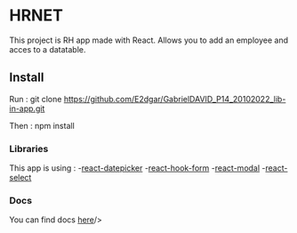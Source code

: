 # HRNET

This project is RH app made with React.
Allows you to add an employee and acces to a datatable.

## Install

Run :
git clone https://github.com/E2dgar/GabrielDAVID_P14_20102022_lib-in-app.git

Then :
npm install

### Libraries

This app is using : -<a href="https://github.com/Hacker0x01/react-datepicker">react-datepicker</a> -<a href="https://react-hook-form.com/r">react-hook-form</a> -<a href="https://github.com/reactjs/react-modal">react-modal</a> -<a href="https://github.com/jedwatson/react-select">react-select</a>

### Docs

You can find docs <a href="https://e2dgar.github.io/GabrielDAVID_P14_20102022_lib-in-app">here</a>/>
